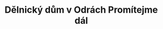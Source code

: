 ---
id: 1ddd87a5-ff83-4dfe-a584-acfd17da9e5d
title: Dělnický dům v Odrách Promítejme dál
price: 80
year: 2013
description: Projekt podporuje další činnost již po mnoho let velmi aktivního Dělnického domu v Odrách, který se stal místem kulturního i vzdělávacího setkání nejen místních občanů všech generací, (od mateřskou školkou povinných až po seniory). Díky zakoupení dataprojektoru bude moci Dělnický dům pokračovat ve filmovém klubu, projekcích pro děti i veřejných besedách na nejrůznější téma.
kouskovani: false
locationName: undefined
position:
  lng: 17.8267868296465
  lat: 49.6620821590685
---